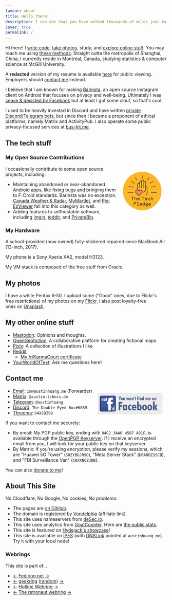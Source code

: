 ```yaml
---
layout: about
title: Hello there!
description: I can see that you have walked thousands of miles just to reach this website, but that's just my homepage. Have fun... I guess.
cover: true
permalink: /
---
```


<style>
@media ( max-width : 800px) {
    .resize1 {
        width: 150px !important;
    }
    .resize2 {
        display: none !important;
    }
}
</style>

Hi there! I [write code](https://github.com/austinhuang0131), [take photos](#my-photos), study, and [explore online stuff](#my-other-online-stuff). You may reach me using [these methods](#contact-me). Straight outta the metropolis of Shanghai, China, I currently reside in Montréal, Canada, studying statistics & computer science at McGill University.

A **redacted** version of my resume is available [here](./assets/online_resume.pdf) for public viewing. Employers should [contact me](#contact-me) instead.

I believe that I am known for making [Barinsta](./barinsta.html), an open source Instagram client on Android that focuses on privacy and well-being. Ultimately I was [cease & desisted by Facebook](https://github.com/austinhuang0131/austinhuang0131/issues/2) but at least I got some clout, so that's cool.

I used to be heavily invested in Discord and have written [private Discord/Telegram bots](/services.html), but since then I became a proponent of ethical platforms, namely Matrix and ActivityPub. I also operate some public privacy-focused services at [bus-hit.me](https://bus-hit.me).

## The tech stuff

### My Open Source Contributions

<div style="float:right;padding:15px;">
<a href="https://www.techpledge.org/"><img src="./assets/Pledge_badge.svg" alt="https://www.techpledge.org/" width="125" /></a>
</div>

I occasionally contribute to some open source projects, including:

* Maintaining abandoned or near-abandoned Android apps, like fixing bugs and bringing them to F-Droid standards. Barinsta was no exception. [Canada Weather & Radar](https://github.com/austinhuang0131/CanadaWeather), [MyMartlet](https://github.com/jguerinet/MyMartlet), and [Pix-EzViewer](https://github.com/ultranity/Pix-EzViewer) fall into this category as well.
* Adding features to selfhostable software, including [imgin](https://git.voidnet.tech/kev/imgin), [teddit](https://codeberg.org/teddit/teddit), and [PrivateBin](https://github.com/PrivateBin/PrivateBin/).

### My Hardware

A school-provided (now owned) fully-stickered repaired-once MacBook Air (13-inch, 2017).

My phone is a Sony Xperia XA2, model H3123.

My VM stack is composed of the free stuff from Oracle.

## My photos

<div class="resize2" id="myElement" style="float:right;padding:15px;"></div>
<script type="text/javascript" src="./assets/javascript-flickr-badge.min.js"></script>
<script type="text/javascript">
   jsFlickrBadge(document.getElementById('myElement'), {
       flickrId: '136075370@N04',
       feed: 'user',
       tags: '',
       rows: 4,
       columns: 4,
       size: 75,
       animation: 'flipX',
       animationSpeed: 1,
       animationPause: 2
     });
</script>

I have a white Pentax K-50. I upload some ("Good" ones, due to Flickr's free restrictions) of my photos on my [Flickr](https://flic.kr/austin0131). I also post loyalty-free ones on [Unsplash](https://unsplash.com/@austinhuang).

## My other online stuff

* <a rel="me" href="https://ieji.de/@austin">Mastodon</a>: Opinions and thoughts.
* [OpenGeofiction](https://opengeofiction.net/user/austinhuang/history): A collaborative platform for creating fictional maps.
* [Pixiv](https://pixiv.me/montreal0131): A collection of illustrations I like.
* [Reddit](https://reddit.com/u/austinhuang)
  * [My /r/KarmaCourt certificate](https://i.imgur.com/dJCyzex.jpg)
* [YourWorldOfText](https://www.yourworldoftext.com/~austinhuang/): Ask me questions here!

## Contact me

<div class="resize1" style="float:right;padding:15px;">
<a href="https://www.fsf.org/fb"><img src="./assets/not-fd.svg" alt="You won't find me on Facebook" width="200"/></a>
</div>

* [Email](mailto:im@austinhuang.me): `im@austinhuang.me` (Forwarder)
* [Matrix](https://matrix.to/#/@austin:tchncs.de): `@austin:tchncs.de`
* [Telegram](https://t.me/austinhuang): `@austinhuang`
* [Discord](https://discord.com/users/207484517898780672): `The Double-Eyed Bus#6889`
* [Threema](https://threema.id/94XSDZ98): `94XSDZ98`

If you want to contact me securely:

* By email: My PGP public key, ending with `84C2 3AA0 4587 A91F`, is available through the [OpenPGP Keyserver](https://keys.openpgp.org/pks/lookup?op=get&options=mr&search=0xf4c5be258540e91ab01b448584c23aa04587a91f). If I receive an encrypted email from you, I will look for your public key on that keyserver.
* By Matrix: If you're using encryption, please verify my sessions, which are "Huawei 5G Tower" (`SUZYBUJRSO`), "Meta Server Stack" (`URAROZSSCB`), and "FBI Surveillance Van" (`CHXXNQZJDB`).

You can also [donate to me](/donate.html)!

## About This Site

No Cloudflare, No Google, No cookies, *No problemo.*

* The pages are [on GitHub](https://github.com/austinhuang0131/austinhuang0131.github.io).
* The domain is registered by [Vondelphia](https://von.enterprises/aff.php?aff=1870) (affiliate link).
* This site uses nameservers from [deSec.io](https://desec.io).
* This site uses analytics from [GoatCounter](https://goatcounter.com). Here are [the public stats](https://0131.goatcounter.com).
* This site is featured on [Hydejack's showcase](https://hydejack.com/showcase/)!
* This site is available on [IPFS](https://ipfs.io/) (with [DNSLink](https://docs.ipfs.io/concepts/dnslink/) pointed at `austinhuang.me`). Try it with your local node!

### Webrings

This site is part of...

* [<-](https://fediring.net/previous?host=austinhuang.me) [Fediring.net](https://fediring.net/) [->](https://fediring.net/next?host=austinhuang.me)
* [<-](https://geekring.net/site/181/previous) [geekring](https://geekring.net/) ([random](https://geekring.net/site/181/random)) [->](https://geekring.net/site/181/next)
* [<-](https://hotlinewebring.club/a/previous) [Hotline Webring](https://hotlinewebring.club/) [->](https://hotlinewebring.club/a/next)
* [<-](https://webring.dinhe.net/prev/https://austinhuang.me) [The retronaut webring](https://webring.dinhe.net/) [->](https://webring.dinhe.net/next/https://austinhuang.me)